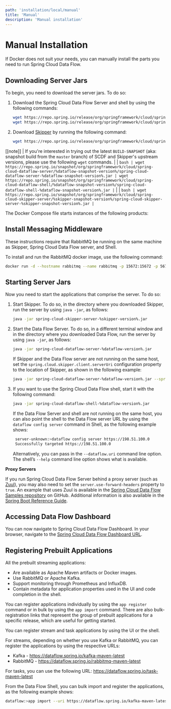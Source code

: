 ```yaml
---
path: 'installation/local/manual'
title: 'Manual'
description: 'Manual installation'
---
```


# Manual Installation

If Docker does not suit your needs, you can manually install the parts you need to run Spring Cloud Data Flow.

## Downloading Server Jars

To begin, you need to download the server jars. To do so:

1. Download the Spring Cloud Data Flow Server and shell by using the following commands:

   ```bash
   wget https://repo.spring.io/release/org/springframework/cloud/spring-cloud-dataflow-server/%dataflow-version%/spring-cloud-dataflow-server-%dataflow-version%.jar
   wget https://repo.spring.io/release/org/springframework/cloud/spring-cloud-dataflow-shell/%dataflow-version%/spring-cloud-dataflow-shell-%dataflow-version%.jar
   ```

2. Download [Skipper](https://cloud.spring.io/spring-cloud-skipper/) by running the following command:
   ```bash
   wget https://repo.spring.io/release/org/springframework/cloud/spring-cloud-skipper-server/%skipper-version%/spring-cloud-skipper-server-%skipper-version%.jar
   ```

[[note]]
| If you're interested in trying out the latest `BUILD-SNAPSHOT` (aka: snapshot build from the `master` branch) of SCDF and Skipper's upstream versions, please use the following `wget` commands.
|
| `bash | wget https://repo.spring.io/snapshot/org/springframework/cloud/spring-cloud-dataflow-server/%dataflow-snapshot-version%/spring-cloud-dataflow-server-%dataflow-snapshot-version%.jar | wget https://repo.spring.io/snapshot/org/springframework/cloud/spring-cloud-dataflow-shell/%dataflow-snapshot-version%/spring-cloud-dataflow-shell-%dataflow-snapshot-version%.jar |`
|
| `bash | wget https://repo.spring.io/snapshot/org/springframework/cloud/spring-cloud-skipper-server/%skipper-snapshot-version%/spring-cloud-skipper-server-%skipper-snapshot-version%.jar |`

The Docker Compose file starts instances of the following products:

## Install Messaging Middleware

These instructions require that RabbitMQ be running on the same machine as Skipper, Spring Cloud Data Flow server, and Shell.

To install and run the RabbitMQ docker image, use the following command:

```bash
docker run -d --hostname rabbitmq --name rabbitmq -p 15672:15672 -p 5672:5672 rabbitmq:3.7.14-management
```

## Starting Server Jars

Now you need to start the applications that comprise the server. To do so:

1. Start Skipper. To do so, in the directory where you downloaded Skipper, run the server by using `java -jar`, as follows:

   ```bash
   java -jar spring-cloud-skipper-server-%skipper-version%.jar
   ```

1. Start the Data Flow Server. To do so, in a different terminal window and in the directory where you downloaded Data Flow, run the server by using `java -jar`, as follows:

   ```bash
   java -jar spring-cloud-dataflow-server-%dataflow-version%.jar
   ```

   If Skipper and the Data Flow server are not running on the same
   host, set the `spring.cloud.skipper.client.serverUri` configuration
   property to the location of Skipper, as shown in the following
   example:

   ```bash
   java -jar spring-cloud-dataflow-server-%dataflow-version%.jar --spring.cloud.skipper.client.serverUri=https://192.51.100.1:7577/api
   ```

1. If you want to use the Spring Cloud Data Flow shell, start it with the following command:

   ```bash
   java -jar spring-cloud-dataflow-shell-%dataflow-version%.jar
   ```

   If the Data Flow Server and shell are not running on the same host, you can also point the shell to the Data Flow server URL by using the `dataflow config server` command in Shell, as the following example shows:

   ```bash
    server-unknown:>dataflow config server https://198.51.100.0
    Successfully targeted https://198.51.100.0
   ```

   Alternatively, you can pass in the `--dataflow.uri` command line option. The shell’s `--help` command line option shows what is available.

<!--TIP-->

**Proxy Servers**

If you run Spring Cloud Data Flow Server behind a proxy server (such
as [Zuul](https://github.com/Netflix/zuul)), you may also need to set
the `server.use-forward-headers` property to `true`. An example that
uses Zuul is available in the [Spring Cloud Data Flow Samples
repository](https://github.com/spring-cloud/spring-cloud-dataflow-samples/tree/master/dataflow-zuul)
on GitHub. Additional information is also available in the [Spring Boot Reference Guide](https://docs.spring.io/spring-boot/docs/current/reference/htmlsingle/#howto-use-tomcat-behind-a-proxy-server).

<!--END_TIP-->

## Accessing Data Flow Dashboard

You can now navigate to Spring Cloud Data Flow Dashboard. In your browser, navigate to the [Spring Cloud Data
Flow Dashboard URL](http://localhost:9393/dashboard).

## Registering Prebuilt Applications

<!-- **TODO feels like this can go in some generic section** -->

All the prebuilt streaming applications:

- Are available as Apache Maven artifacts or Docker images.
- Use RabbitMQ or Apache Kafka.
- Support monitoring through Prometheus and InfluxDB.
- Contain metadata for application properties used in the UI and code completion in the shell.

You can register applications individually by using the `app register` command or in bulk by using the `app import` command.
There are also bulk-registration links that represent the group of prebuilt applications for a specific release, which are useful for getting started.

You can register stream and task applications by using the UI or the shell.

For streams, depending on whether you use Kafka or RabbitMQ, you can register the applications by using the respective URLs:

- Kafka - https://dataflow.spring.io/kafka-maven-latest
- RabbitMQ - https://dataflow.spring.io/rabbitmq-maven-latest

For tasks, you can use the following URL: https://dataflow.spring.io/task-maven-latest

From the Data Flow Shell, you can bulk import and register the applications, as the following example shows:

```bash
dataflow:>app import --uri https://dataflow.spring.io/kafka-maven-latest
```

